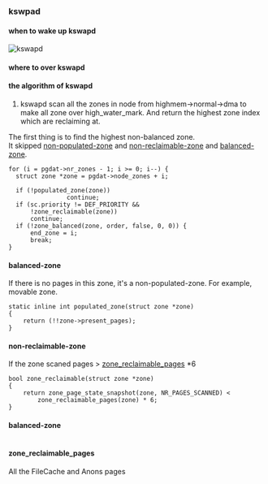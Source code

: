 ### kswpad

#### when to wake up kswapd  
![kswapd](https://github.com/puckchen/picture/blob/master/kswapd-wakeup.jpg)
#### where to over kswapd  

#### the algorithm of kswapd  
1. kswapd scan all the zones in node from highmem->normal->dma
to make all zone over high_water_mark.  And return the highest zone index which are reclaiming at.  

The first thing is to find the highest non-balanced zone.  
It skipped [non-populated-zone](#non-populated-zone) and [non-reclaimable-zone](#non-reclaimable-zone) and [balanced-zone](#balanced-zone).
```
for (i = pgdat->nr_zones - 1; i >= 0; i--) {
  struct zone *zone = pgdat->node_zones + i;

  if (!populated_zone(zone))
  				continue;
  if (sc.priority != DEF_PRIORITY &&
      !zone_reclaimable(zone))
      continue;
  if (!zone_balanced(zone, order, false, 0, 0)) {
      end_zone = i;
      break;
}
```

#### <span id="non-populated-zone">balanced-zone</span>  
If there is no pages in this zone, it's a non-populated-zone.
For example, movable zone.
```
static inline int populated_zone(struct zone *zone)
{
	return (!!zone->present_pages);
}
```
#### <span id="non-reclaimable-zone">non-reclaimable-zone</span>
If the zone scaned pages > [zone_reclaimable_pages](#zone_reclaimable_pages) *6
```
bool zone_reclaimable(struct zone *zone)
{
	return zone_page_state_snapshot(zone, NR_PAGES_SCANNED) <
		zone_reclaimable_pages(zone) * 6;
}
```
#### <span id="balanced-zone">balanced-zone</span>  
```
```

#### <span id="zone_reclaimable_pages">zone_reclaimable_pages</span>  
All the FileCache and Anons pages
